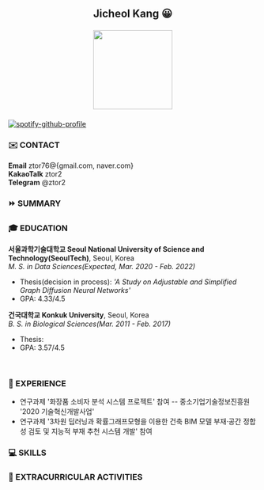 
## <p align="center">Jicheol Kang :grinning: </p> <p align="center"><img src="https://user-images.githubusercontent.com/57743113/142158710-e36ba63a-3fc0-4863-ad7e-25ceb3224aa1.png" width="160" height="160"></p>


[![spotify-github-profile](https://spotify-github-profile.vercel.app/api/view?uid=ps26o12b7xm68g95mgtck78m1&cover_image=false&theme=natemoo-re&bar_color=53b14f&bar_color_cover=false)](https://github.com/kittinan/spotify-github-profile)

### :envelope: CONTACT

**Email** ztor76@{gmail.com, naver.com}<br>
**KakaoTalk** ztor2<br>
**Telegram** @ztor2

### :fast_forward: SUMMARY


### :mortar_board: EDUCATION

**서울과학기술대학교 Seoul National University of Science and Technology(SeoulTech)**, Seoul, Korea<br>
*M. S. in Data Sciences(Expected, Mar. 2020 - Feb. 2022)*
- Thesis(decision in process): *'A Study on Adjustable and Simplified Graph Diffusion Neural Networks'*
- GPA: 4.33/4.5


**건국대학교 Konkuk University**, Seoul, Korea<br>
*B. S. in Biological Sciences(Mar. 2011 - Feb. 2017)*
- Thesis: 
- GPA: 3.57/4.5
  
  
<br>
  
### :runner: EXPERIENCE
- 연구과제 '화장품 소비자 분석 시스템 프로젝트' 참여
-- 중소기업기술정보진흥원 '2020 기술혁신개발사업'
- 연구과제 '3차원 딥러닝과 확률그래프모형을 이용한 건축 BIM 모델 부재·공간 정합성 검토 및 지능적 부재 추천 시스템 개발' 참여

### :computer: SKILLS


### :bicyclist: EXTRACURRICULAR ACTIVITIES


<!--
**ztor2/ztor2** is a ✨ _special_ ✨ repository because its `README.md` (this file) appears on your GitHub profile.

Here are some ideas to get you started:

- 🔭 I’m currently working on ...
- 🌱 I’m currently learning ...
- 👯 I’m looking to collaborate on ...
- 🤔 I’m looking for help with ...
- 💬 Ask me about ...
- 📫 How to reach me: ...
- 😄 Pronouns: ...
- ⚡ Fun fact: ...
-->
